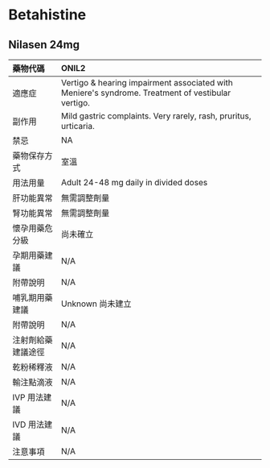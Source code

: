 # Betahistine

## Nilasen 24mg

| 藥物代碼 | ONIL2 |
| :--- | :--- |
| 適應症 | Vertigo & hearing impairment associated with Meniere's syndrome. Treatment  of vestibular vertigo. |
| 副作用 | Mild gastric complaints. Very rarely, rash, pruritus, urticaria. |
| 禁忌 | NA |
| 藥物保存方式 | 室溫 |
| 用法用量 | Adult 24-48 mg daily in divided doses |
| 肝功能異常 | 無需調整劑量 |
| 腎功能異常 | 無需調整劑量 |
| 懷孕用藥危分級 | 尚未確立 |
| 孕期用藥建議 | N/A |
| 附帶說明 | N/A |
| 哺乳期用藥建議 | Unknown 尚未建立 |
| 附帶說明 | N/A |
| 注射劑給藥建議途徑 | N/A |
| 乾粉稀釋液 | N/A |
| 輸注點滴液 | N/A |
| IVP 用法建議 | N/A |
| IVD 用法建議 | N/A |
| 注意事項 | N/A |

